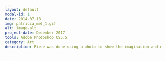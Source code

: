 ```yaml
---
layout: default
modal-id: 1
date: 2014-07-18
img: patricia_met_1.gif
alt: image-alt
project-date: December 2017
tools: Adobe Photoshop CS5.5
category: Art
description: Piece was done using a photo to show the imagination and motion present in a still moment.

---
```

